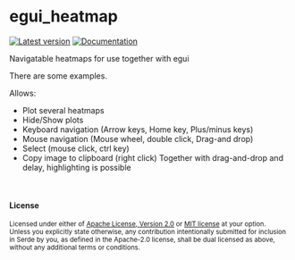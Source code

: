 # egui_heatmap

[![Latest version](https://img.shields.io/crates/v/egui_heatmap?color=mediumvioletred)](https://crates.io/crates/egui_heatmap)
[![Documentation](https://docs.rs/egui_heatmap/badge.svg)](https://docs.rs/egui_heatmap)

Navigatable heatmaps for use together with egui

There are some examples.

Allows:
- Plot several heatmaps
- Hide/Show plots
- Keyboard navigation (Arrow keys, Home key, Plus/minus keys)
- Mouse navigation (Mouse wheel, double click, Drag-and drop)
- Select (mouse click, ctrl key)
- Copy image to clipboard (right click)
    Together with drag-and-drop and delay, highlighting is possible


<br>

#### License

<sup>
Licensed under either of <a href="LICENSE-APACHE">Apache License, Version
2.0</a> or <a href="LICENSE-MIT">MIT license</a> at your option.
</sup>

<br>

<sub>
Unless you explicitly state otherwise, any contribution intentionally submitted
for inclusion in Serde by you, as defined in the Apache-2.0 license, shall be
dual licensed as above, without any additional terms or conditions.